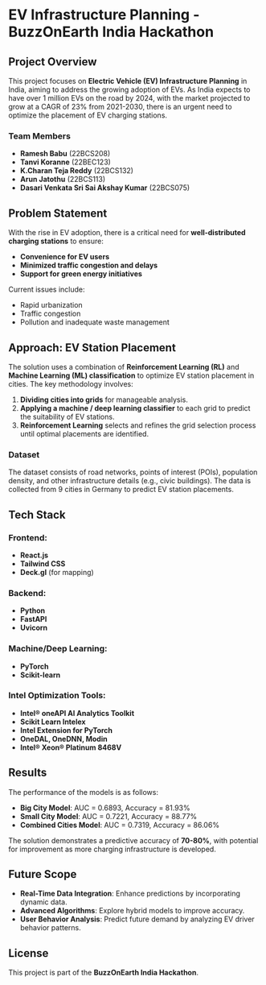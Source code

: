 # EV Infrastructure Planning - BuzzOnEarth India Hackathon

## Project Overview
This project focuses on **Electric Vehicle (EV) Infrastructure Planning** in India, aiming to address the growing adoption of EVs. As India expects to have over 1 million EVs on the road by 2024, with the market projected to grow at a CAGR of 23% from 2021-2030, there is an urgent need to optimize the placement of EV charging stations.

### Team Members
- **Ramesh Babu** (22BCS208)
- **Tanvi Koranne** (22BEC123)
- **K.Charan Teja Reddy** (22BCS132)
- **Arun Jatothu** (22BCS113)
- **Dasari Venkata Sri Sai Akshay Kumar** (22BCS075)

## Problem Statement
With the rise in EV adoption, there is a critical need for **well-distributed charging stations** to ensure:
- **Convenience for EV users**
- **Minimized traffic congestion and delays**
- **Support for green energy initiatives**

Current issues include:
- Rapid urbanization
- Traffic congestion
- Pollution and inadequate waste management

## Approach: EV Station Placement
The solution uses a combination of **Reinforcement Learning (RL)** and **Machine Learning (ML) classification** to optimize EV station placement in cities. The key methodology involves:
1. **Dividing cities into grids** for manageable analysis.
2. **Applying a machine / deep learning classifier** to each grid to predict the suitability of EV stations.
3. **Reinforcement Learning** selects and refines the grid selection process until optimal placements are identified.

### Dataset
The dataset consists of road networks, points of interest (POIs), population density, and other infrastructure details (e.g., civic buildings). The data is collected from 9 cities in Germany to predict EV station placements.

## Tech Stack
### Frontend:
- **React.js**
- **Tailwind CSS**
- **Deck.gl** (for mapping)

### Backend:
- **Python**
- **FastAPI**
- **Uvicorn**

### Machine/Deep Learning:
- **PyTorch**
- **Scikit-learn**

### Intel Optimization Tools:
- **Intel® oneAPI AI Analytics Toolkit**
- **Scikit Learn Intelex**
- **Intel Extension for PyTorch**
- **OneDAL, OneDNN, Modin**
- **Intel® Xeon® Platinum 8468V**

## Results
The performance of the models is as follows:
- **Big City Model**: AUC = 0.6893, Accuracy = 81.93%
- **Small City Model**: AUC = 0.7221, Accuracy = 88.77%
- **Combined Cities Model**: AUC = 0.7319, Accuracy = 86.06%

The solution demonstrates a predictive accuracy of **70-80%**, with potential for improvement as more charging infrastructure is developed.

## Future Scope
- **Real-Time Data Integration**: Enhance predictions by incorporating dynamic data.
- **Advanced Algorithms**: Explore hybrid models to improve accuracy.
- **User Behavior Analysis**: Predict future demand by analyzing EV driver behavior patterns.

## License
This project is part of the **BuzzOnEarth India Hackathon**.
